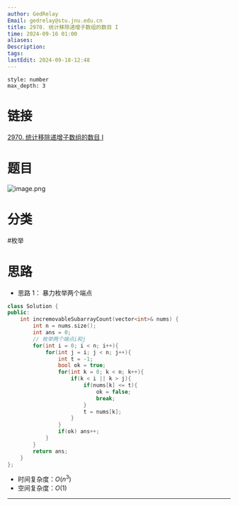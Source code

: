 ```yaml
---
author: GedRelay
Email: gedrelay@stu.jnu.edu.cn
title: 2970. 统计移除递增子数组的数目 I
time: 2024-09-16 01:00
aliases: 
Description: 
tags: 
lastEdit: 2024-09-18-12:48
---
```


```toc
style: number
max_depth: 3
```

# 链接
[2970. 统计移除递增子数组的数目 I](https://leetcode.cn/problems/count-the-number-of-incremovable-subarrays-i/) 

# 题目
![image.png](https://ged-pic-bed.oss-cn-guangzhou.aliyuncs.com/img/202409160100986.png)


# 分类
#枚举 

# 思路
- 思路 1：
暴力枚举两个端点

```cpp
class Solution {
public:
    int incremovableSubarrayCount(vector<int>& nums) {
        int n = nums.size();
        int ans = 0;
        // 枚举两个端点i和j
        for(int i = 0; i < n; i++){
            for(int j = i; j < n; j++){
                int t = -1;
                bool ok = true;
                for(int k = 0; k < n; k++){
                    if(k < i || k > j){
                        if(nums[k] <= t){
                            ok = false;
                            break;
                        }
                        t = nums[k];
                    }
                }
                if(ok) ans++;
            }
        }
        return ans;
    }
};
```


- 时间复杂度：${O\left( n^{3}  \right)  }$ 
- 空间复杂度：${O\left( 1 \right)  }$ 


---

